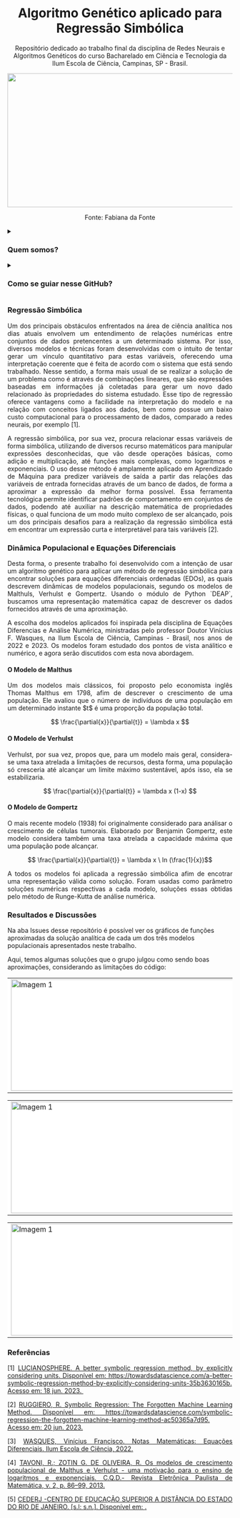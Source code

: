 <h1 align="center"> Algoritmo Genético aplicado para Regressão Simbólica </h1>

<p align="center"> Repositório dedicado ao trabalho final da disciplina de Redes Neurais e Algoritmos Genéticos do curso Bacharelado em Ciência e Tecnologia da Ilum Escola de Ciência, Campinas, SP - Brasil. </p>

<p align="center"> <img src="https://github.com/aaaaclarinha/aaaaclarinha/assets/106619091/b0a94d54-b3a7-4373-afc6-b1fbf1d26b2c", width=900, height=300></p>
<p align="center"> Fonte: Fabiana da Fonte

<details><summary><h3 align="justify"> Quem somos? </h3></summary>
  
<p align="justify"> Somos alunos da <a href="https://ilum.cnpem.br/"> Ilum Escola de Ciência</a>! Nosso curso é voltado para uma formação interdisciplinar em Ciência e Tecnologia. Por aqui exploramos diversas áreas do conhecimento e somos convidados a pensar ciência de forma independente e inovadora. </p>

<p align="justify"> Com base nisto, trazemos projetos multidisciplinares, incrementados principalmente em Python, para a plataforma do GitHub. Para conhecer um pouco mais de nosso trabalho, visite nossos perfis:</p>

- <a href="https://github.com/aaaaclarinha"> Ana Clara Brandão </a>
- <a href="https://github.com/Vendedor-de-Automoveis"> Heitor R. Bernardes </a>
- <a href="https://github.com/Karl-Marcos"> Marcos de Cerqueira</a>
- <a href="https://github.com/Sophlechim"> Sophia Michel </a>

<p align="justify"> Esse repositório é parte da disciplina de Redes Neurais e Algoritmos Genéticos, ministrada pelo <a href="https://github.com/drcassar"> Prof. Daniel R. Cassar </a> </p>
  
</details>

<details><summary><h3><b>Como se guiar nesse GitHub?</h3></b></summary>
<p align="justify">
Os experimentos de regressão simbólica por algoritmos genéticos estão separados em três Notebooks Jupyter (.ipynb), sendo cada um aplicado a uma equação diferencial dos modelos populacionais: </p>
 
- <a href="https://github.com/Karl-Marcos/RNAG_Trabalho_Final/blob/main/R_S%20-%20Malthus.ipynb"> Modelo de Malthus (R_S_Malthus) </a>

- <a href="https://github.com/Karl-Marcos/RNAG_Trabalho_Final/blob/main/R_S%20-%20Verhulst.ipynb"> Modelo de Verhulst (R_S_Verhulst) </a>

- <a href="https://github.com/Karl-Marcos/RNAG_Trabalho_Final/blob/main/R_S%20-%20Gompertz.ipynb"> Modelo de Gompertz (R_S_Gompertz) </a>

<p align="justify">
Além disso, podem ser acessadas também algumas funções úteis para o deselvimento do nosso trabalho, como as funções correspondentes às equações diferenciais e a função que resolve o problema da análise numericamente, usando o método de Runge-Kutta. Estas se encontram definidas no arquivo <a href="https://github.com/Karl-Marcos/RNAG_Trabalho_Final/blob/main/funcoes.py"> funcoes.py </a> 
</p>

</details>

<h3> Regressão Simbólica </h3>

<p align="justify"> Um dos principais obstáculos enfrentados na área de ciência analítica nos dias atuais envolvem um entendimento de relações numéricas entre conjuntos de dados pretencentes a um determinado sistema. Por isso, diversos modelos e técnicas foram desenvolvidas com o intuito de tentar gerar um vínculo quantitativo para estas variáveis, oferecendo uma interpretação coerente que é feita de acordo com o sistema que está sendo trabalhado. Nesse sentido, a forma mais usual de se realizar a solução de um problema como é através de combinações lineares, que são expressões baseadas em informações já coletadas para gerar um novo dado relacionado às propriedades do sistema estudado. Esse tipo de regressão oferece vantagens como a facilidade na interpretação do modelo e na relação com conceitos ligados aos dados, bem como possue um baixo custo computacional para o processamento de dados, comparado a redes neurais, por exemplo [1]. </p>

<p align="justify"> A regressão simbólica, por sua vez, procura relacionar essas variáveis de forma simbólica, utilizando de diversos recurso matemáticos para manipular expressões desconhecidas, que vão desde operações básicas, como adição e multiplicação, até funções mais complexas, como logaritmos e exponenciais. O uso desse método é amplamente aplicado em Aprendizado de Máquina para predizer variáveis de saída a partir das relações das variáveis de entrada fornecidas através de um banco de dados, de forma a aproximar a expressão da melhor forma possível. Essa ferramenta tecnológica permite identificar padrões de comportamento em conjuntos de dados, podendo até auxiliar na descrição matemática de propriedades físicas, o qual funciona de um modo muito complexo de ser alcançado, pois um dos principais desafios para a realização da regressão simbólica está em encontrar um expressão curta e interpretável para tais variáveis [2].</p>

<h3> Dinâmica Populacional e Equações Diferenciais </h3>

<p align="justify"> Desta forma, o presente trabalho foi desenvolvido com a intenção de usar um algoritmo genético para aplicar um método de regressão simbólica para encontrar soluções para equações diferenciais ordenadas (EDOs), as quais descrevem dinâmicas de modelos populacionais, segundo os modelos de Malthuls, Verhulst e Gompertz. Usando o módulo de Python `DEAP`, buscamos uma representação matemática capaz de descrever os dados fornecidos através de uma aproximação. </p>

<p align="justify"> A escolha dos modelos aplicados foi inspirada pela disciplina de Equações Diferencias e Análise Numérica, ministradas pelo professor Doutor Vinícius F. Wasques, na Ilum Escola de Ciência, Campinas - Brasil, nos anos de 2022 e 2023. Os modelos foram estudado dos pontos de vista análitico e numérico, e agora serão discutidos com esta nova abordagem. </p>

<h4> O Modelo de Malthus </h4>

<p align="justify"> Um dos modelos mais clássicos, foi proposto pelo economista inglês Thomas Malthus em 1798, afim de descrever o crescimento de uma população. Ele avaliou que o número de indivíduos de uma população em um determinado instante $t$ é uma proporção da população total.
</p>

$$ \frac{\partial{x}}{\partial{t}} = \lambda x $$

<h4> O Modelo de Verhulst </h4>

<p align="justify"> Verhulst, por sua vez, propos que, para um modelo mais geral, considera-se uma taxa atrelada a limitações de recursos, desta forma, uma população só cresceria até alcançar um limite máximo sustentável, após isso, ela se estabilizaria.
</p>

$$ \frac{\partial{x}}{\partial{t}} = \lambda x (1-x) $$

<h4> O Modelo de Gompertz </h4>

<p align="justify"> O mais recente modelo (1938) foi originalmente considerado para análisar o crescimento de células tumorais. Elaborado por Benjamin Gompertz, este modelo considera também uma taxa atrelada a capacidade máxima que uma população pode alcançar.

$$ \frac{\partial{x}}{\partial{t}} = \lambda x \ ln (\frac{1}{x})$$

<p align="justify"> A todos os modelos foi aplicada a regressão simbólica afim de encotrar uma representação válida como solução. Foram usadas como parâmetro soluções numéricas respectivas a cada modelo, soluções essas obtidas pelo método de Runge-Kutta de análise numérica. </p>

<h3> Resultados e Discussões </h3>

Na aba Issues desse repositório é possível ver os gráficos de funções aproximadas da solução analítica de cada um dos três modelos populacionais apresentados neste trabalho.

Aqui, temos algumas soluções que o grupo julgou como sendo boas aproximações, considerando as limitações do código:

<table style="background-color: white;">
  <tr>
    <td>
      <img src="https://github.com/Karl-Marcos/RNAG_Trabalho_Final/blob/main/resultados/Resultado_Malthus_1.jpeg?raw=true" width=550 height=250 alt="Imagem 1">
    </td>
    <td>
      <img src="https://github.com/Karl-Marcos/RNAG_Trabalho_Final/blob/main/resultados/Resultado_Malthus_2.jpeg?raw=true" width=550 height=250 alt="Imagem 2">
    </td>
    <td>
      <img src="https://github.com/Karl-Marcos/RNAG_Trabalho_Final/blob/main/resultados/Resultado_Malthus_3.jpeg?raw=true" width=550 height=250 alt="Imagem 3">
    </td>
  </tr>
</table>


<table style="background-color: white;">
  <tr>
    <td>
      <img src="https://github.com/Karl-Marcos/RNAG_Trabalho_Final/blob/main/resultados/Resultado_Verhulst_1.jpeg?raw=true" width=550 height=250 alt="Imagem 1">
    </td>
    <td>
      <img src="https://github.com/Karl-Marcos/RNAG_Trabalho_Final/blob/main/resultados/Resultado_Verhulst_2.jpeg?raw=true" width=550 height=250 alt="Imagem 2">
    </td>
    <td>
      <img src="https://github.com/Karl-Marcos/RNAG_Trabalho_Final/blob/main/resultados/Resultado_Verhulst_3.jpeg?raw=true" width=550 height=250 alt="Imagem 3">
    </td>
  </tr>
</table>


<table style="background-color: white;">
  <tr>
    <td>
      <img src="https://github.com/Karl-Marcos/RNAG_Trabalho_Final/blob/main/resultados/Resultado_Gompertz_1.jpeg?raw=true" width=550 height=250 alt="Imagem 1">
    </td>
    <td>
      <img src="https://github.com/Karl-Marcos/RNAG_Trabalho_Final/blob/main/resultados/Resultado_Gompertz_2.jpeg?raw=true" width=550 height=250 alt="Imagem 2">
    </td>
    <td>
      <img src="https://github.com/Karl-Marcos/RNAG_Trabalho_Final/blob/main/resultados/Resultado_Gompertz_3.jpeg?raw=true" width=550 height=250 alt="Imagem 3">
    </td>
  </tr>
</table>


  <h3> Referências </h3>
    
<p align="justify"> [1] <a href='https://towardsdatascience.com/a-better-symbolic-regression-method-by-explicitly-considering-units-35b3630165b'> LUCIANOSPHERE. A better symbolic regression method, by explicitly considering units. Disponível em: https://towardsdatascience.com/a-better-symbolic-regression-method-by-explicitly-considering-units-35b3630165b. Acesso em: 18 jun. 2023. </a>
‌</p>
<p align="justify"> [2] <a href='https://towardsdatascience.com/symbolic-regression-the-forgotten-machine-learning-method-ac50365a7d95'> RUGGIERO, R. Symbolic Regression: The Forgotten Machine Learning Method. Disponível em: https://towardsdatascience.com/symbolic-regression-the-forgotten-machine-learning-method-ac50365a7d95. Acesso em: 20 jun. 2023. </a>
</p>

<p align="justify"> [3] <a href='https://moodle-ilum.cnpem.br/pluginfile.php/256647/mod_resource/content/15/Equa__es_Diferenciais___Ilum_2022%20%2817%29.pdf'> WASQUES, Vinícius Francisco. Notas Matemáticas: Equações Diferenciais. Ilum Escola de Ciência, 2022. </a>
</p>

<p align="justify"> [4] <a href='https://towardsdatascience.com/symbolic-regression-the-forgotten-machine-learning-method-ac50365a7d95](https://www.fc.unesp.br/Home/Departamentos/Matematica/revistacqd2228/v02n02a09-os-modelos-de-crescimento-populacional.pdf)'> TAVONI, R.; ZOTIN G. DE OLIVEIRA, R. Os modelos de crescimento populacional de Malthus e Verhulst - uma motivação para o ensino de logaritmos e exponenciais. C.Q.D.- Revista Eletrônica Paulista de Matemática, v. 2, p. 86–99, 2013.</a>
</p>

<p align="justify"> [5] <a href='https://www.if.ufrj.br/~carlos/infoenci/notasdeaula/roteiros/aula06.pdf'> CEDERJ -CENTRO DE EDUCAÇÃO SUPERIOR A DISTÂNCIA DO ESTADO DO RIO DE JANEIRO. [s.l: s.n.]. Disponível em: <https://www.if.ufrj.br/~carlos/infoenci/notasdeaula/roteiros/aula06.pdf>. </a>
</p>



‌
    
